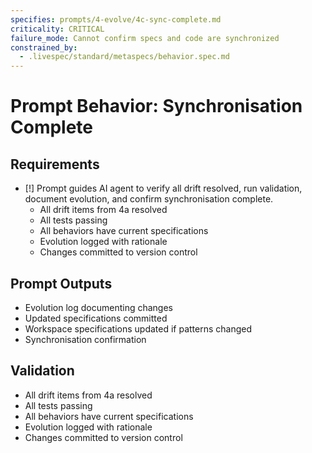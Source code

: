 ```yaml
---
specifies: prompts/4-evolve/4c-sync-complete.md
criticality: CRITICAL
failure_mode: Cannot confirm specs and code are synchronized
constrained_by:
  - .livespec/standard/metaspecs/behavior.spec.md
---
```


# Prompt Behavior: Synchronisation Complete

## Requirements
- [!] Prompt guides AI agent to verify all drift resolved, run validation, document evolution, and confirm synchronisation complete.
  - All drift items from 4a resolved
  - All tests passing
  - All behaviors have current specifications
  - Evolution logged with rationale
  - Changes committed to version control

## Prompt Outputs

- Evolution log documenting changes
- Updated specifications committed
- Workspace specifications updated if patterns changed
- Synchronisation confirmation

## Validation

- All drift items from 4a resolved
- All tests passing
- All behaviors have current specifications
- Evolution logged with rationale
- Changes committed to version control
